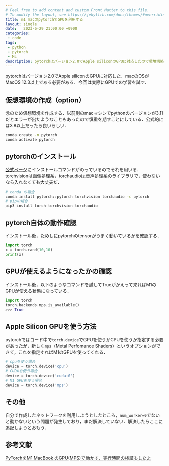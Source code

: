 ```yaml
---
# Feel free to add content and custom Front Matter to this file.
# To modify the layout, see https://jekyllrb.com/docs/themes/#overriding-theme-defaults
title: m1 macのpytorchでGPUを利用する
layout: single
date:   2023-6-29 21:00:00 +0900
categories: 
 - code
tags:
 - python
 - pytorch
 - ML
description: pytorchはバージョン2.0でApple siliconのGPUに対応したので環境構築を試みる．
---
```


pytorchはバージョン2.0でApple siliconのGPUに対応した．macのOSがMacOS 12.3以上である必要がある．今回は実際にGPUでの学習を試す．

## 仮想環境の作成（option）

念のため仮想環境を作成する．以前別のmacマシンでpythonのバージョンが3.11だとエラーが出たようなこともあったので慎重を期すことにしている．公式的には3.8以上だったら良いらしい．

```bash
conda create -n pytorch 
conda activate pytorch
```

## pytorchのインストール

[公式ページ](https://pytorch.org/get-started/locally/)にインストールコマンドがのっているのでそれを用いる．torchvisionは画像処理系，torchaudioは音声処理系のライブラリで，使わないなら入れなくても大丈夫だ．

```bash
# conda の場合
conda install pytorch::pytorch torchvision torchaudio -c pytorch
# pipの場合
pip3 install torch torchvision torchaudio
```

## pytorch自体の動作確認

インストール後，ためしにpytorchのtensorがうまく動いているかを確認する．

```python
import torch
x = torch.rand(10,10)
print(x)
```

## GPUが使えるようになったかの確認

インストール後，以下のようなコマンドを試してTrueがかえって来ればM1のGPUが使える状態になっている．

```python
import torch
torch.backends.mps.is_available()
>>> True
```


## Apple Silicon GPUを使う方法

pytorchではコード中で`torch.device`でGPUを使うかCPUを使うか指定する必要があったが，新しく`mps`（Metal Perfomance Shaders）というオプションができて，これを指定すればM1のGPUを使ってくれる．

```python
# cpuを使う場合
device = torch.device('cpu')
# CUDAを使う場合
device = torch.device('cuda:0')
# M1 GPUを使う場合
device = torch.device('mps')
```

## その他

自分で作成したネットワークを利用しようとしたところ，`num_worker=0`でないと動かないという問題が発生しており，まだ解決していない．解決したらここに追記しようとおもう．


## 参考文献

[PyTorchをM1 MacBook のGPU(MPS)で動かす．実行時間の検証もしたよ](https://zenn.dev/hidetoshi/articles/20220731_pytorch-m1-macbook-gpu)